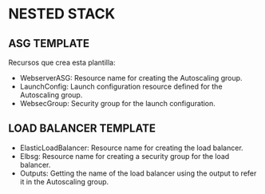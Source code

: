 # NESTED STACK


## ASG TEMPLATE

Recursos que crea esta plantilla:

- WebserverASG: Resource name for creating the Autoscaling group.
- LaunchConfig: Launch configuration resource defined for the Autoscaling group.
- WebsecGroup: Security group for the launch configuration.

## LOAD BALANCER TEMPLATE

- ElasticLoadBalancer: Resource name for creating the load balancer.
- Elbsg: Resource name for creating a security group for the load balancer.
- Outputs: Getting the name of the load balancer using the output to refer it in the Autoscaling group.